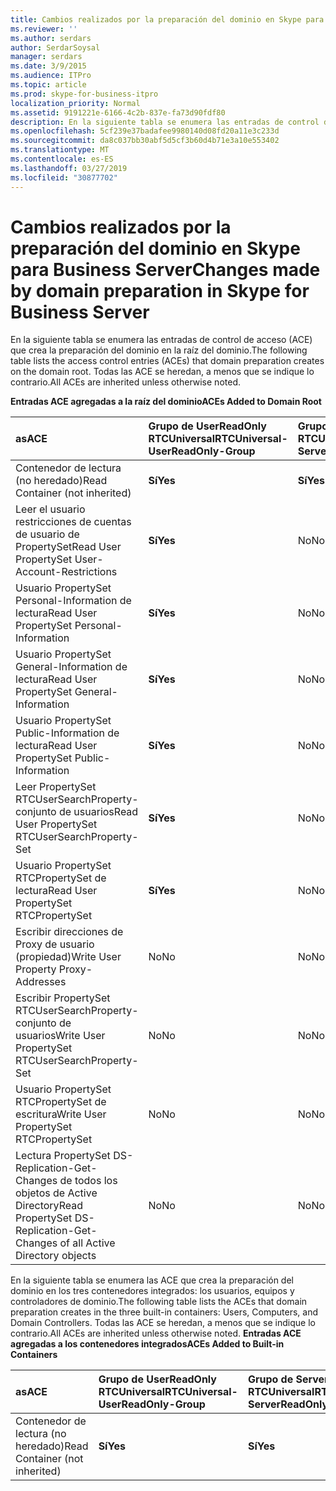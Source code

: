 ```yaml
---
title: Cambios realizados por la preparación del dominio en Skype para Business Server
ms.reviewer: ''
ms.author: serdars
author: SerdarSoysal
manager: serdars
ms.date: 3/9/2015
ms.audience: ITPro
ms.topic: article
ms.prod: skype-for-business-itpro
localization_priority: Normal
ms.assetid: 9191221e-6166-4c2b-837e-fa73d90fdf80
description: En la siguiente tabla se enumera las entradas de control de acceso (ACE) que crea la preparación del dominio en la raíz del dominio. Todas las ACE se heredan, a menos que se indique lo contrario.
ms.openlocfilehash: 5cf239e37badafee9980140d08fd20a11e3c233d
ms.sourcegitcommit: da8c037bb30abf5d5cf3b60d4b71e3a10e553402
ms.translationtype: MT
ms.contentlocale: es-ES
ms.lasthandoff: 03/27/2019
ms.locfileid: "30877702"
---
```

# <a name="changes-made-by-domain-preparation-in-skype-for-business-server"></a><span data-ttu-id="d9f70-104">Cambios realizados por la preparación del dominio en Skype para Business Server</span><span class="sxs-lookup"><span data-stu-id="d9f70-104">Changes made by domain preparation in Skype for Business Server</span></span>
 
<span data-ttu-id="d9f70-105">En la siguiente tabla se enumera las entradas de control de acceso (ACE) que crea la preparación del dominio en la raíz del dominio.</span><span class="sxs-lookup"><span data-stu-id="d9f70-105">The following table lists the access control entries (ACEs) that domain preparation creates on the domain root.</span></span> <span data-ttu-id="d9f70-106">Todas las ACE se heredan, a menos que se indique lo contrario.</span><span class="sxs-lookup"><span data-stu-id="d9f70-106">All ACEs are inherited unless otherwise noted.</span></span>
  
<span data-ttu-id="d9f70-107">**Entradas ACE agregadas a la raíz del dominio**</span><span class="sxs-lookup"><span data-stu-id="d9f70-107">**ACEs Added to Domain Root**</span></span>

|<span data-ttu-id="d9f70-108">**as**</span><span class="sxs-lookup"><span data-stu-id="d9f70-108">**ACE**</span></span>|<span data-ttu-id="d9f70-109">**Grupo de UserReadOnly RTCUniversal**</span><span class="sxs-lookup"><span data-stu-id="d9f70-109">**RTCUniversal-UserReadOnly-Group**</span></span>|<span data-ttu-id="d9f70-110">**Grupo de ServerReadOnly RTCUniversal**</span><span class="sxs-lookup"><span data-stu-id="d9f70-110">**RTCUniversal-ServerReadOnly-Group**</span></span>|<span data-ttu-id="d9f70-111">**RTCUniversal UserAdmins**</span><span class="sxs-lookup"><span data-stu-id="d9f70-111">**RTCUniversal-UserAdmins**</span></span>|<span data-ttu-id="d9f70-112">**Servicios de RTCHSUniversal**</span><span class="sxs-lookup"><span data-stu-id="d9f70-112">**RTCHSUniversal-Services**</span></span>|<span data-ttu-id="d9f70-113">**Usuarios autenticados**</span><span class="sxs-lookup"><span data-stu-id="d9f70-113">**Authenticated-Users**</span></span>|
|:-----|:-----|:-----|:-----|:-----|:-----|
|<span data-ttu-id="d9f70-114">Contenedor de lectura (no heredado)</span><span class="sxs-lookup"><span data-stu-id="d9f70-114">Read Container (not inherited)</span></span>  <br/> |<span data-ttu-id="d9f70-115">**Sí**</span><span class="sxs-lookup"><span data-stu-id="d9f70-115">**Yes**</span></span> <br/> |<span data-ttu-id="d9f70-116">**Sí**</span><span class="sxs-lookup"><span data-stu-id="d9f70-116">**Yes**</span></span> <br/> |<span data-ttu-id="d9f70-117">No</span><span class="sxs-lookup"><span data-stu-id="d9f70-117">No</span></span>  <br/> |<span data-ttu-id="d9f70-118">No</span><span class="sxs-lookup"><span data-stu-id="d9f70-118">No</span></span>  <br/> |<span data-ttu-id="d9f70-119">No</span><span class="sxs-lookup"><span data-stu-id="d9f70-119">No</span></span>  <br/> |
|<span data-ttu-id="d9f70-120">Leer el usuario restricciones de cuentas de usuario de PropertySet</span><span class="sxs-lookup"><span data-stu-id="d9f70-120">Read User PropertySet User-Account-Restrictions</span></span>  <br/> |<span data-ttu-id="d9f70-121">**Sí**</span><span class="sxs-lookup"><span data-stu-id="d9f70-121">**Yes**</span></span> <br/> |<span data-ttu-id="d9f70-122">No</span><span class="sxs-lookup"><span data-stu-id="d9f70-122">No</span></span>  <br/> |<span data-ttu-id="d9f70-123">No</span><span class="sxs-lookup"><span data-stu-id="d9f70-123">No</span></span>  <br/> |<span data-ttu-id="d9f70-124">No</span><span class="sxs-lookup"><span data-stu-id="d9f70-124">No</span></span>  <br/> |<span data-ttu-id="d9f70-125">No</span><span class="sxs-lookup"><span data-stu-id="d9f70-125">No</span></span>  <br/> |
|<span data-ttu-id="d9f70-126">Usuario PropertySet Personal-Information de lectura</span><span class="sxs-lookup"><span data-stu-id="d9f70-126">Read User PropertySet Personal-Information</span></span>  <br/> |<span data-ttu-id="d9f70-127">**Sí**</span><span class="sxs-lookup"><span data-stu-id="d9f70-127">**Yes**</span></span> <br/> |<span data-ttu-id="d9f70-128">No</span><span class="sxs-lookup"><span data-stu-id="d9f70-128">No</span></span>  <br/> |<span data-ttu-id="d9f70-129">No</span><span class="sxs-lookup"><span data-stu-id="d9f70-129">No</span></span>  <br/> |<span data-ttu-id="d9f70-130">No</span><span class="sxs-lookup"><span data-stu-id="d9f70-130">No</span></span>  <br/> |<span data-ttu-id="d9f70-131">No</span><span class="sxs-lookup"><span data-stu-id="d9f70-131">No</span></span>  <br/> |
|<span data-ttu-id="d9f70-132">Usuario PropertySet General-Information de lectura</span><span class="sxs-lookup"><span data-stu-id="d9f70-132">Read User PropertySet General-Information</span></span>  <br/> |<span data-ttu-id="d9f70-133">**Sí**</span><span class="sxs-lookup"><span data-stu-id="d9f70-133">**Yes**</span></span> <br/> |<span data-ttu-id="d9f70-134">No</span><span class="sxs-lookup"><span data-stu-id="d9f70-134">No</span></span>  <br/> |<span data-ttu-id="d9f70-135">No</span><span class="sxs-lookup"><span data-stu-id="d9f70-135">No</span></span>  <br/> |<span data-ttu-id="d9f70-136">No</span><span class="sxs-lookup"><span data-stu-id="d9f70-136">No</span></span>  <br/> |<span data-ttu-id="d9f70-137">No</span><span class="sxs-lookup"><span data-stu-id="d9f70-137">No</span></span>  <br/> |
|<span data-ttu-id="d9f70-138">Usuario PropertySet Public-Information de lectura</span><span class="sxs-lookup"><span data-stu-id="d9f70-138">Read User PropertySet Public-Information</span></span>  <br/> |<span data-ttu-id="d9f70-139">**Sí**</span><span class="sxs-lookup"><span data-stu-id="d9f70-139">**Yes**</span></span> <br/> |<span data-ttu-id="d9f70-140">No</span><span class="sxs-lookup"><span data-stu-id="d9f70-140">No</span></span>  <br/> |<span data-ttu-id="d9f70-141">No</span><span class="sxs-lookup"><span data-stu-id="d9f70-141">No</span></span>  <br/> |<span data-ttu-id="d9f70-142">No</span><span class="sxs-lookup"><span data-stu-id="d9f70-142">No</span></span>  <br/> |<span data-ttu-id="d9f70-143">No</span><span class="sxs-lookup"><span data-stu-id="d9f70-143">No</span></span>  <br/> |
|<span data-ttu-id="d9f70-144">Leer PropertySet RTCUserSearchProperty-conjunto de usuarios</span><span class="sxs-lookup"><span data-stu-id="d9f70-144">Read User PropertySet RTCUserSearchProperty-Set</span></span>  <br/> |<span data-ttu-id="d9f70-145">**Sí**</span><span class="sxs-lookup"><span data-stu-id="d9f70-145">**Yes**</span></span> <br/> |<span data-ttu-id="d9f70-146">No</span><span class="sxs-lookup"><span data-stu-id="d9f70-146">No</span></span>  <br/> |<span data-ttu-id="d9f70-147">No</span><span class="sxs-lookup"><span data-stu-id="d9f70-147">No</span></span>  <br/> |<span data-ttu-id="d9f70-148">No</span><span class="sxs-lookup"><span data-stu-id="d9f70-148">No</span></span>  <br/> |<span data-ttu-id="d9f70-149">**Sí**</span><span class="sxs-lookup"><span data-stu-id="d9f70-149">**Yes**</span></span> <br/> |
|<span data-ttu-id="d9f70-150">Usuario PropertySet RTCPropertySet de lectura</span><span class="sxs-lookup"><span data-stu-id="d9f70-150">Read User PropertySet RTCPropertySet</span></span>  <br/> |<span data-ttu-id="d9f70-151">**Sí**</span><span class="sxs-lookup"><span data-stu-id="d9f70-151">**Yes**</span></span> <br/> |<span data-ttu-id="d9f70-152">No</span><span class="sxs-lookup"><span data-stu-id="d9f70-152">No</span></span>  <br/> |<span data-ttu-id="d9f70-153">No</span><span class="sxs-lookup"><span data-stu-id="d9f70-153">No</span></span>  <br/> |<span data-ttu-id="d9f70-154">No</span><span class="sxs-lookup"><span data-stu-id="d9f70-154">No</span></span>  <br/> |<span data-ttu-id="d9f70-155">No</span><span class="sxs-lookup"><span data-stu-id="d9f70-155">No</span></span>  <br/> |
|<span data-ttu-id="d9f70-156">Escribir direcciones de Proxy de usuario (propiedad)</span><span class="sxs-lookup"><span data-stu-id="d9f70-156">Write User Property Proxy-Addresses</span></span>  <br/> |<span data-ttu-id="d9f70-157">No</span><span class="sxs-lookup"><span data-stu-id="d9f70-157">No</span></span>  <br/> |<span data-ttu-id="d9f70-158">No</span><span class="sxs-lookup"><span data-stu-id="d9f70-158">No</span></span>  <br/> |<span data-ttu-id="d9f70-159">**Sí**</span><span class="sxs-lookup"><span data-stu-id="d9f70-159">**Yes**</span></span> <br/> |<span data-ttu-id="d9f70-160">No</span><span class="sxs-lookup"><span data-stu-id="d9f70-160">No</span></span>  <br/> |<span data-ttu-id="d9f70-161">No</span><span class="sxs-lookup"><span data-stu-id="d9f70-161">No</span></span>  <br/> |
|<span data-ttu-id="d9f70-162">Escribir PropertySet RTCUserSearchProperty-conjunto de usuarios</span><span class="sxs-lookup"><span data-stu-id="d9f70-162">Write User PropertySet RTCUserSearchProperty-Set</span></span>  <br/> |<span data-ttu-id="d9f70-163">No</span><span class="sxs-lookup"><span data-stu-id="d9f70-163">No</span></span>  <br/> |<span data-ttu-id="d9f70-164">No</span><span class="sxs-lookup"><span data-stu-id="d9f70-164">No</span></span>  <br/> |<span data-ttu-id="d9f70-165">**Sí**</span><span class="sxs-lookup"><span data-stu-id="d9f70-165">**Yes**</span></span> <br/> |<span data-ttu-id="d9f70-166">No</span><span class="sxs-lookup"><span data-stu-id="d9f70-166">No</span></span>  <br/> |<span data-ttu-id="d9f70-167">No</span><span class="sxs-lookup"><span data-stu-id="d9f70-167">No</span></span>  <br/> |
|<span data-ttu-id="d9f70-168">Usuario PropertySet RTCPropertySet de escritura</span><span class="sxs-lookup"><span data-stu-id="d9f70-168">Write User PropertySet RTCPropertySet</span></span>  <br/> |<span data-ttu-id="d9f70-169">No</span><span class="sxs-lookup"><span data-stu-id="d9f70-169">No</span></span>  <br/> |<span data-ttu-id="d9f70-170">No</span><span class="sxs-lookup"><span data-stu-id="d9f70-170">No</span></span>  <br/> |<span data-ttu-id="d9f70-171">**Sí**</span><span class="sxs-lookup"><span data-stu-id="d9f70-171">**Yes**</span></span> <br/> |<span data-ttu-id="d9f70-172">No</span><span class="sxs-lookup"><span data-stu-id="d9f70-172">No</span></span>  <br/> |<span data-ttu-id="d9f70-173">No</span><span class="sxs-lookup"><span data-stu-id="d9f70-173">No</span></span>  <br/> |
|<span data-ttu-id="d9f70-174">Lectura PropertySet DS-Replication-Get-Changes de todos los objetos de Active Directory</span><span class="sxs-lookup"><span data-stu-id="d9f70-174">Read PropertySet DS-Replication-Get-Changes of all Active Directory objects</span></span>  <br/> |<span data-ttu-id="d9f70-175">No</span><span class="sxs-lookup"><span data-stu-id="d9f70-175">No</span></span>  <br/> |<span data-ttu-id="d9f70-176">No</span><span class="sxs-lookup"><span data-stu-id="d9f70-176">No</span></span>  <br/> |<span data-ttu-id="d9f70-177">No</span><span class="sxs-lookup"><span data-stu-id="d9f70-177">No</span></span>  <br/> |<span data-ttu-id="d9f70-178">**Sí**</span><span class="sxs-lookup"><span data-stu-id="d9f70-178">**Yes**</span></span> <br/> |<span data-ttu-id="d9f70-179">No</span><span class="sxs-lookup"><span data-stu-id="d9f70-179">No</span></span>  <br/> |
   
<span data-ttu-id="d9f70-180">En la siguiente tabla se enumera las ACE que crea la preparación del dominio en los tres contenedores integrados: los usuarios, equipos y controladores de dominio.</span><span class="sxs-lookup"><span data-stu-id="d9f70-180">The following table lists the ACEs that domain preparation creates in the three built-in containers: Users, Computers, and Domain Controllers.</span></span> <span data-ttu-id="d9f70-181">Todas las ACE se heredan, a menos que se indique lo contrario.</span><span class="sxs-lookup"><span data-stu-id="d9f70-181">All ACEs are inherited unless otherwise noted.</span></span>
<span data-ttu-id="d9f70-182">**Entradas ACE agregadas a los contenedores integrados**</span><span class="sxs-lookup"><span data-stu-id="d9f70-182">**ACEs Added to Built-in Containers**</span></span>

|<span data-ttu-id="d9f70-183">**as**</span><span class="sxs-lookup"><span data-stu-id="d9f70-183">**ACE**</span></span>|<span data-ttu-id="d9f70-184">**Grupo de UserReadOnly RTCUniversal**</span><span class="sxs-lookup"><span data-stu-id="d9f70-184">**RTCUniversal-UserReadOnly-Group**</span></span>|<span data-ttu-id="d9f70-185">**Grupo de ServerReadOnly RTCUniversal**</span><span class="sxs-lookup"><span data-stu-id="d9f70-185">**RTCUniversal-ServerReadOnly-Group**</span></span>|
|:-----|:-----|:-----|
|<span data-ttu-id="d9f70-186">Contenedor de lectura (no heredado)</span><span class="sxs-lookup"><span data-stu-id="d9f70-186">Read Container (not inherited)</span></span>  <br/> |<span data-ttu-id="d9f70-187">**Sí**</span><span class="sxs-lookup"><span data-stu-id="d9f70-187">**Yes**</span></span> <br/> |<span data-ttu-id="d9f70-188">**Sí**</span><span class="sxs-lookup"><span data-stu-id="d9f70-188">**Yes**</span></span> <br/> |
   

